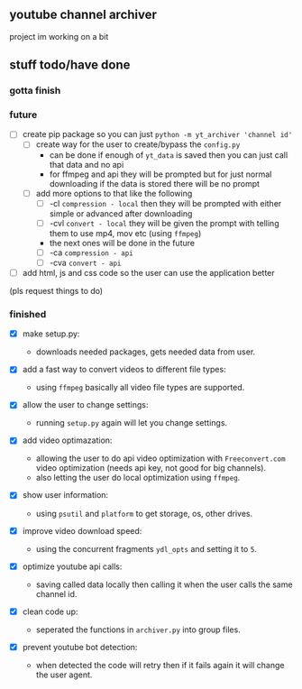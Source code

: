 ## youtube channel archiver

project im working on a bit

## stuff todo/have done

### gotta finish

### future

- [ ] create pip package so you can just `python -m yt_archiver 'channel id'`
    - [ ] create way for the user to create/bypass the `config.py`
        - can be done if enough of `yt_data` is saved then you can just call that data and no api
        - for ffmpeg and api they will be prompted but for just normal downloading if the data is stored there will be no prompt
    - [ ] add more options to that like the following
        - [ ] -cl `compression - local` then they will be prompted with either simple or advanced after downloading
        - [ ] -cvl `convert - local` they will be given the prompt with telling them to use mp4, mov etc (using `ffmpeg`)
        - the next ones will be done in the future 
        - [ ] -ca `compression - api` 
        - [ ] -cva `convert - api` 
- [ ] add html, js and css code so the user can use the application better

(pls request things to do)

### finished

- [X] make setup.py:
    - downloads needed packages, gets needed data from user.

- [X] add a fast way to convert videos to different file types:
    - using `ffmpeg` basically all video file types are supported.

- [X] allow the user to change settings:
    - running `setup.py` again will let you change settings.

- [X] add video optimazation:
    - allowing the user to do api video optimization with `Freeconvert.com` video optimization (needs api key, not good for big channels).
    - also letting the user do local optimization using `ffmpeg`.

- [X] show user information:
    - using `psutil` and `platform` to get storage, os, other drives.

- [X] improve video download speed:
    - using the concurrent fragments `ydl_opts` and setting it to `5`.

- [X] optimize youtube api calls:
    - saving called data locally then calling it when the user calls the same channel id.

- [X] clean code up:
    - seperated the functions in `archiver.py` into group files.

- [X] prevent youtube bot detection:
    - when detected the code will retry then if it fails again it will change the user agent.
